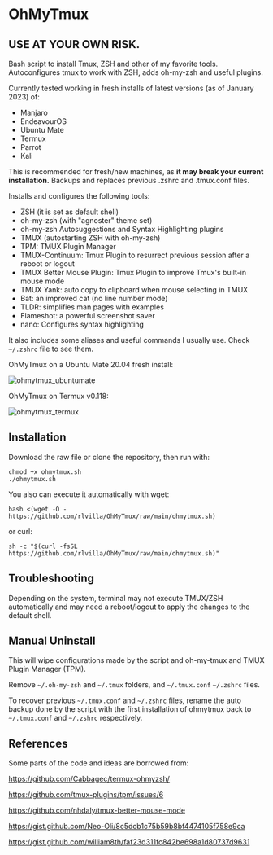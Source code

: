# OhMyTmux
## USE AT YOUR OWN RISK. 
 
Bash script to install Tmux, ZSH and other of my favorite tools. Autoconfigures tmux to work with ZSH, adds oh-my-zsh and useful plugins. 

Currently tested working in fresh installs of latest versions (as of January 2023) of:
- Manjaro
- EndeavourOS
- Ubuntu Mate
- Termux
- Parrot
- Kali 

This is recommended for fresh/new machines, as **it may break your current installation.** Backups and replaces previous .zshrc and .tmux.conf files.

Installs and configures the following tools:
- ZSH (it is set as default shell)
- oh-my-zsh (with "agnoster" theme set)
- oh-my-zsh Autosuggestions and Syntax Highlighting plugins
- TMUX (autostarting ZSH with oh-my-zsh)
- TPM: TMUX Plugin Manager
- TMUX-Continuum: Tmux Plugin to resurrect previous session after a reboot or logout
- TMUX Better Mouse Plugin: Tmux Plugin to improve Tmux's built-in mouse mode
- TMUX Yank: auto copy to clipboard when mouse selecting in TMUX
- Bat: an improved cat (no line number mode)
- TLDR: simplifies man pages with examples
- Flameshot: a powerful screenshot saver
- nano: Configures syntax highlighting 

It also includes some aliases and useful commands I usually use. Check ```~/.zshrc``` file to see them.

OhMyTmux on a Ubuntu Mate 20.04 fresh install:

![ohmytmux_ubuntumate](https://user-images.githubusercontent.com/16118866/216120640-5648c7cd-52a0-48c8-9252-268955d1304a.png)

OhMyTmux on Termux v0.118:

![ohmytmux_termux](https://user-images.githubusercontent.com/16118866/216121625-53073dc1-7cbd-47c6-814f-1156cc2830e5.jpg)



## Installation
Download the raw file or clone the repository, then run with:
```
chmod +x ohmytmux.sh
./ohmytmux.sh
```

You also can execute it automatically with wget:
```
bash <(wget -O - https://github.com/rlvilla/OhMyTmux/raw/main/ohmytmux.sh)
```

or curl:
```
sh -c "$(curl -fsSL https://github.com/rlvilla/OhMyTmux/raw/main/ohmytmux.sh)"
```
## Troubleshooting
Depending on the system, terminal may not execute TMUX/ZSH automatically and may need a reboot/logout to apply the changes to the default shell.

## Manual Uninstall
This will wipe configurations made by the script and oh-my-tmux and TMUX Plugin Manager (TPM).

Remove ```~/.oh-my-zsh``` and ```~/.tmux``` folders, and ```~/.tmux.conf``` ```~/.zshrc``` files.

To recover previous ```~/.tmux.conf``` and ```~/.zshrc``` files, rename the auto backup done by the script with the first installation of ohmytmux back to ```~/.tmux.conf``` and ```~/.zshrc``` respectively.

## References
Some parts of the code and ideas are borrowed from:

https://github.com/Cabbagec/termux-ohmyzsh/

https://github.com/tmux-plugins/tpm/issues/6

https://github.com/nhdaly/tmux-better-mouse-mode

https://gist.github.com/Neo-Oli/8c5dcb1c75b59b8bf4474105f758e9ca

https://gist.github.com/william8th/faf23d311fc842be698a1d80737d9631
